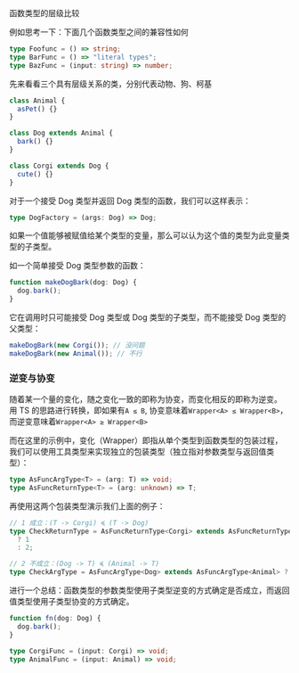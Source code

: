 函数类型的层级比较

例如思考一下：下面几个函数类型之间的兼容性如何

```ts
type Foofunc = () => string;
type BarFunc = () => "literal types";
type BazFunc = (input: string) => number;
```

先来看看三个具有层级关系的类，分别代表动物、狗、柯基

```ts
class Animal {
  asPet() {}
}

class Dog extends Animal {
  bark() {}
}

class Corgi extends Dog {
  cute() {}
}
```

对于一个接受 Dog 类型并返回 Dog 类型的函数，我们可以这样表示：

```ts
type DogFactory = (args: Dog) => Dog;
```

如果一个值能够被赋值给某个类型的变量，那么可以认为这个值的类型为此变量类型的子类型。

如一个简单接受 Dog 类型参数的函数：

```ts
function makeDogBark(dog: Dog) {
  dog.bark();
}
```

它在调用时只可能接受 Dog 类型或 Dog 类型的子类型，而不能接受 Dog 类型的父类型：

```ts
makeDogBark(new Corgi()); // 没问题
makeDogBark(new Animal()); // 不行
```

### 逆变与协变

随着某一个量的变化，随之变化一致的即称为协变，而变化相反的即称为逆变。
用 TS 的思路进行转换，即如果有`A ≤ B`, 协变意味着`Wrapper<A> ≤ Wrapper<B>`，而逆变意味着`Wrapper<A> ≥ Wrapper<B>`

而在这里的示例中，变化（Wrapper）即指从单个类型到函数类型的包装过程，我们可以使用工具类型来实现独立的包装类型（独立指对参数类型与返回值类型）：

```ts
type AsFuncArgType<T> = (arg: T) => void;
type AsFuncReturnType<T> = (arg: unknown) => T;
```

再使用这两个包装类型演示我们上面的例子：

```ts
// 1 成立：(T -> Corgi) ≼ (T -> Dog)
type CheckReturnType = AsFuncReturnType<Corgi> extends AsFuncReturnType<Dog>
  ? 1
  : 2;

// 2 不成立：(Dog -> T) ≼ (Animal -> T)
type CheckArgType = AsFuncArgType<Dog> extends AsFuncArgType<Animal> ? 1 : 2;
```

进行一个总结：函数类型的参数类型使用子类型逆变的方式确定是否成立，而返回值类型使用子类型协变的方式确定。

```ts
function fn(dog: Dog) {
  dog.bark();
}

type CorgiFunc = (input: Corgi) => void;
type AnimalFunc = (input: Animal) => void;
```
